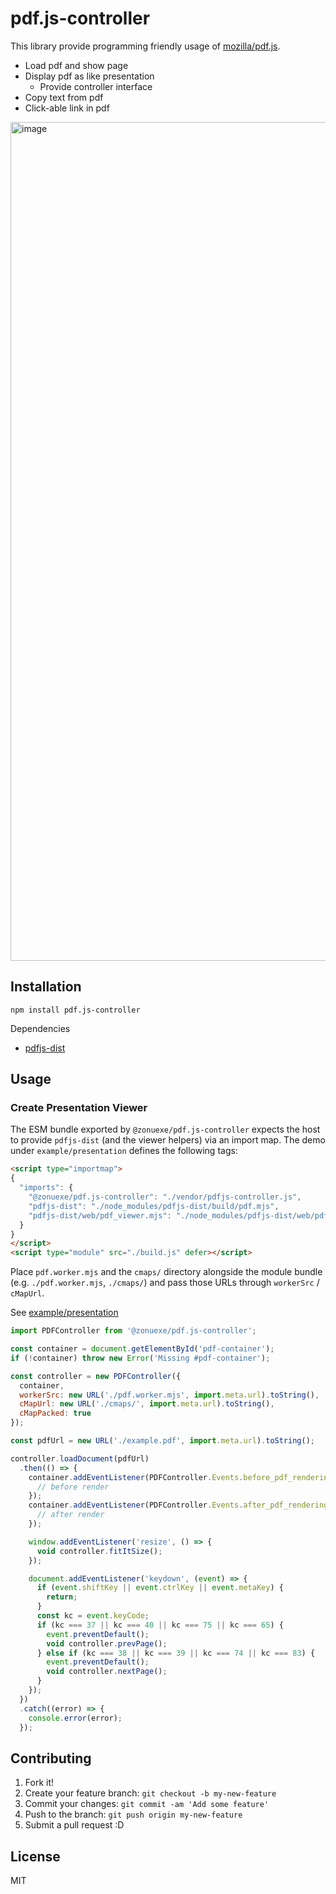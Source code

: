 # pdf.js-controller

This library provide programming friendly usage of [mozilla/pdf.js](https://github.com/mozilla/pdf.js "mozilla/pdf.js").

- Load pdf and show page
- Display pdf as like presentation
    - Provide controller interface
- Copy text from pdf
- Click-able link in pdf

<img width="1342" alt="image" src="https://github.com/azu/pdf.js-controller/assets/19714/4276eaa6-6a71-4e88-bd60-4c6904c7a057">

## Installation

    npm install pdf.js-controller

Dependencies

- [pdfjs-dist](https://www.npmjs.com/package/pdfjs-dist "pdfjs-dist")

## Usage

### Create Presentation Viewer

The ESM bundle exported by `@zonuexe/pdf.js-controller` expects the host to provide `pdfjs-dist` (and the viewer helpers) via an import map. The demo under `example/presentation` defines the following tags:

```html
<script type="importmap">
{
  "imports": {
    "@zonuexe/pdf.js-controller": "./vendor/pdfjs-controller.js",
    "pdfjs-dist": "./node_modules/pdfjs-dist/build/pdf.mjs",
    "pdfjs-dist/web/pdf_viewer.mjs": "./node_modules/pdfjs-dist/web/pdf_viewer.mjs"
  }
}
</script>
<script type="module" src="./build.js" defer></script>
```

Place `pdf.worker.mjs` and the `cmaps/` directory alongside the module bundle (e.g. `./pdf.worker.mjs`, `./cmaps/`) and pass those URLs through `workerSrc` / `cMapUrl`.

See [example/presentation](example/presentation)

```js
import PDFController from '@zonuexe/pdf.js-controller';

const container = document.getElementById('pdf-container');
if (!container) throw new Error('Missing #pdf-container');

const controller = new PDFController({
  container,
  workerSrc: new URL('./pdf.worker.mjs', import.meta.url).toString(),
  cMapUrl: new URL('./cmaps/', import.meta.url).toString(),
  cMapPacked: true
});

const pdfUrl = new URL('./example.pdf', import.meta.url).toString();

controller.loadDocument(pdfUrl)
  .then(() => {
    container.addEventListener(PDFController.Events.before_pdf_rendering, () => {
      // before render
    });
    container.addEventListener(PDFController.Events.after_pdf_rendering, () => {
      // after render
    });

    window.addEventListener('resize', () => {
      void controller.fitItSize();
    });

    document.addEventListener('keydown', (event) => {
      if (event.shiftKey || event.ctrlKey || event.metaKey) {
        return;
      }
      const kc = event.keyCode;
      if (kc === 37 || kc === 40 || kc === 75 || kc === 65) {
        event.preventDefault();
        void controller.prevPage();
      } else if (kc === 38 || kc === 39 || kc === 74 || kc === 83) {
        event.preventDefault();
        void controller.nextPage();
      }
    });
  })
  .catch((error) => {
    console.error(error);
  });
```

## Contributing

1. Fork it!
2. Create your feature branch: `git checkout -b my-new-feature`
3. Commit your changes: `git commit -am 'Add some feature'`
4. Push to the branch: `git push origin my-new-feature`
5. Submit a pull request :D

## License

MIT
